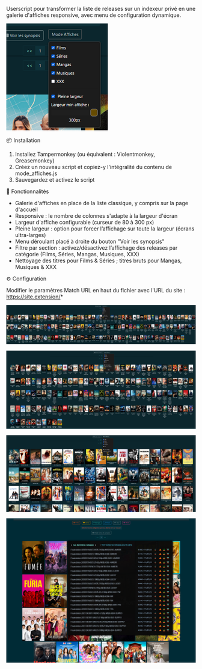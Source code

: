 Userscript pour transformer la liste de releases sur un indexeur privé en une galerie d'affiches responsive, avec menu de configuration dynamique.

![Menu](https://raw.githubusercontent.com/Aerya/Mode-Affiches/refs/heads/main/Screens/1.png)

📦 Installation

1. Installez Tampermonkey (ou équivalent : Violentmonkey, Greasemonkey)
2. Créez un nouveau script et copiez-y l'intégralité du contenu de mode_affiches.js
3. Sauvegardez et activez le script

🚀 Fonctionnalités

 - Galerie d'affiches en place de la liste classique, y compris sur la page d'accueil
 - Responsive : le nombre de colonnes s'adapte à la largeur d'écran
 - Largeur d'affiche configurable (curseur de 80 à 300 px)
 - Pleine largeur : option pour forcer l’affichage sur toute la largeur (écrans ultra-larges)
 - Menu déroulant placé à droite du bouton "Voir les synopsis"
 - Filtre par section : activez/désactivez l’affichage des releases par catégorie (Films, Séries, Mangas, Musiques, XXX)
 - Nettoyage des titres pour Films & Séries ; titres bruts pour Mangas, Musiques & XXX

⚙️ Configuration

Modifier le paramètres Match URL en haut du fichier avec l'URL du site : https://site.extension/*

![Démo](https://raw.githubusercontent.com/Aerya/Mode-Affiches/refs/heads/main/Screens/2.png)

![Démo](https://raw.githubusercontent.com/Aerya/Mode-Affiches/refs/heads/main/Screens/3.png)

![Démo](https://raw.githubusercontent.com/Aerya/Mode-Affiches/refs/heads/main/Screens/4.png)

![Démo](https://raw.githubusercontent.com/Aerya/Mode-Affiches/refs/heads/main/Screens/5.png)
